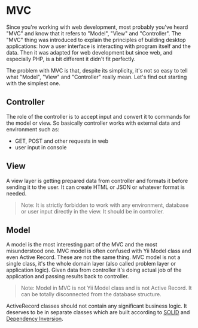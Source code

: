 MVC
===

Since you're working with web development, most probably you've heard "MVC" and know that it refers to "Model", "View" and "Controller".
The "MVC" thing was introduced to explain the principles of building desktop applications: how a user interface is interacting with program itself and the data. Then it was adapted for web development but since web, and especially PHP, is a bit different it didn't fit perfectly.

The problem with MVC is that, despite its simplicity, it's not so easy to tell what "Model", "View" and "Controller" really mean. Let's find out starting with the simplest one.


## Controller

The role of the controller is to accept input and convert it to commands for the model or view. So basically controller works with external data and environment such as:

- GET, POST and other requests in web
- user input in console

## View

A view layer is getting prepared data from controller and formats it before sending it to the user. It can create HTML or JSON or whatever format is needed.

> Note: It is strictly forbidden to work with any environment, database or user input directly in the view. It should be in controller.

## Model

A model is the most interesting part of the MVC and the most misunderstood one. MVC model is often confused with Yii Model class and even Active Record. These are not the same thing. MVC model is not a single class, it's the whole domain layer (also called problem layer or application logic). Given data from controller it's doing actual job of the application and passing results back to controller.

> Note: Model in MVC is not Yii Model class and is not Active Record. It can be totally disconnected from the database structure.

ActiveRecord classes should not contain any significant business logic. It deserves to be in separate classes which are built according to [SOLID](solid.md) and [Dependency Inversion](dependencies.md).
